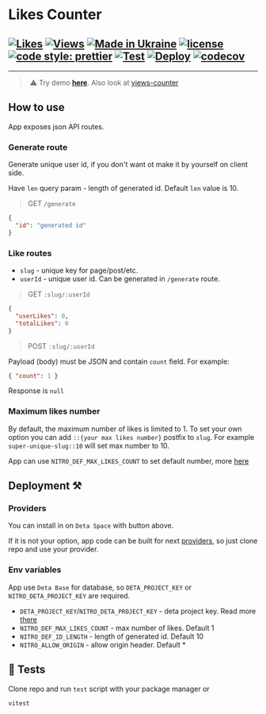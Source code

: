 # Likes Counter

[![Likes](https://img.shields.io/badge/dynamic/json?url=https%3A%2F%2Flc.somespecial.one%2Fdemo-page%3A%3A10%2Fdemo-user-id&query=%24.totalLikes&label=%E2%9D%A4%EF%B8%8F)](https://lc.somespecial.one)
[![Views](https://vc.somespecial.one/likes-counter-repo/badge?label=++%F0%9F%91%80&color=red)](https://github.com/somespecialone/views-counter)
[![Made in Ukraine](https://img.shields.io/badge/made_in-ukraine-ffd700.svg?labelColor=0057b7)](https://stand-with-ukraine.pp.ua)
[![license](https://img.shields.io/github/license/somespecialone/likes-counter)](https://github.com/somespecialone/likes-counter/blob/master/LICENSE)
[![code style: prettier](https://img.shields.io/badge/code_style-prettier-ff69b4.svg?style=flat)](https://github.com/prettier/prettier)
[![Test](https://github.com/somespecialone/likes-counter/actions/workflows/test.yml/badge.svg)](https://github.com/somespecialone/likes-counter/actions/workflows/tests.yml)
[![Deploy](https://github.com/somespecialone/likes-counter/actions/workflows/deploy.yml/badge.svg)](https://github.com/somespecialone/likes-counter/actions/workflows/deploy.yml)
[![codecov](https://codecov.io/gh/somespecialone/likes-counter/graph/badge.svg?token=4NXSdyL5wc)](https://codecov.io/gh/somespecialone/likes-counter)
---

[//]: # (TODO where do I get the discovery link and how do I automate this?)
[//]: # ([![Install on Space]&#40;https://deta.space/buttons/dark.svg&#41;]&#40;https://deta.space/discovery/r/bu7crwzwrf43taf4&#41;)

---

> ️ ️⚠️ Try demo **[here](https://lc.somespecial.one)**. Also look at [views-counter](https://github.com/somespecialone/views-counter)

## How to use

App exposes json API routes.

### Generate route

Generate unique user id, if you don't want ot make it by yourself on client side.

Have `len` query param - length of generated id. Default `len` value is 10.

> GET `/generate`

```json
{
  "id": "generated id"
}
```

### Like routes

* `slug` - unique key for page/post/etc.
* `userId` - unique user id. Can be generated in `/generate` route.

> GET `:slug/:userId`

```json
{
  "userLikes": 0,
  "totalLikes": 0
}
```

> POST `:slug/:userId`

Payload (body) must be JSON and contain `count` field. For example:

```json
{ "count": 1 }
```

Response is `null`

### Maximum likes number

By default, the maximum number of likes is limited to 1.
To set your own option you can add `::{your max likes number}` postfix to `slug`.
For example `super-unique-slug::10` will set max number to 10.

App can use `NITRO_DEF_MAX_LIKES_COUNT` to set default number, more [here](#deployment-) 

## Deployment ⚒️

### Providers

You can install in on `Deta Space` with button above.

If it is not your option, app code can be built for next [providers](https://nitro.unjs.io/deploy),
so just clone repo and use your provider.

### Env variables

App use `Deta Base` for database, so `DETA_PROJECT_KEY` or `NITRO_DETA_PROJECT_KEY` are required.

* `DETA_PROJECT_KEY`/`NITRO_DETA_PROJECT_KEY` - deta project key. Read more [there](https://deta.space/docs/en/use/your-data/collections#data-keys)
* `NITRO_DEF_MAX_LIKES_COUNT` - max number of likes. Default 1 
* `NITRO_DEF_ID_LENGTH` - length of generated id. Default 10
* `NITRO_ALLOW_ORIGIN` - allow origin header. Default *

## 🧪 Tests

Clone repo and run `test` script with your package manager or 

```sh
vitest
```
